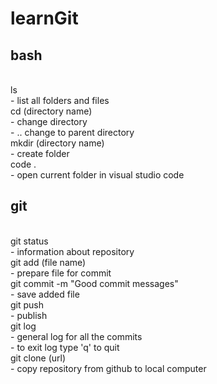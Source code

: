 # learnGit

## bash
<br>
ls<br>
- list all folders and files<br>
cd (directory name)<br>
- change directory<br>
- .. change to parent directory<br>
mkdir (directory name)<br>
- create folder<br>
code .<br>
- open current folder in visual studio code<br>

## git
<br>
git status<br>
- information about repository<br>
git add (file name)<br>
- prepare file for commit<br>
git commit -m "Good commit messages"<br>
- save added file<br>
git push<br>
- publish<br>
git log<br>
- general log for all the commits<br>
- to exit log type 'q' to quit<br>
git clone (url)<br>
- copy repository from github to local computer